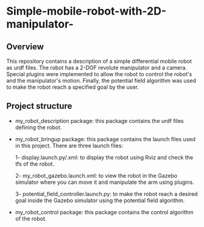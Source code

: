 # Simple-mobile-robot-with-2D-manipulator-

## Overview
This repository contains a description of a simple differential mobile robot as urdf files. The robot has a 2-DOF revolute manipulator and a camera. Special plugins were implemented to allow the robot to control the robot's and the manipulator's motion. Finally, the potential field algorithm was used to make the robot reach a specified goal by the user. 
## Project structure
- my_robot_description package: this package contains the urdf files defining the robot.
- my_robot_bringup package: this package contains the launch files used in this project. There are three launch files:
  
  1- display.launch.py/.xml: to display the robot using Rviz and check the tfs of the robot.
  
  2- my_robot_gazebo.launch.xml: to view the robot in the Gazebo simulator where you can move it and manipulate the arm using plugins.
  
  3- potential_field_controller.launch.py: to make the robot reach a desired goal inside the Gazebo simulator using the potential field algorithm.
  
- my_robot_control package: this package contains the control algorithm of the robot. 
